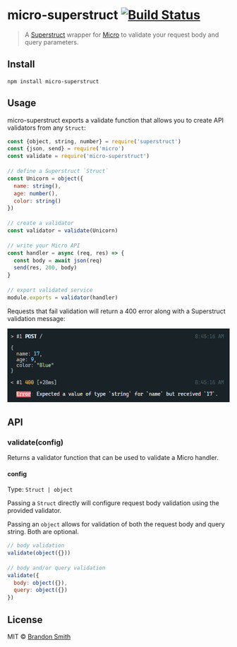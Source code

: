 # micro-superstruct [![Build Status](https://travis-ci.org/brandon93s/micro-superstruct.svg?branch=master)](https://travis-ci.org/brandon93s/micro-superstruct)

> A [Superstruct](https://github.com/ianstormtaylor/superstruct) wrapper for [Micro](https://github.com/zeit/micro) to validate your request body and query parameters.

## Install

```shell
npm install micro-superstruct
```

## Usage

micro-superstruct exports a validate function that allows you to create API validators from any `Struct`:

```js
const {object, string, number} = require('superstruct')
const {json, send} = require('micro')
const validate = require('micro-superstruct')

// define a Superstruct `Struct`
const Unicorn = object({
  name: string(),
  age: number(),
  color: string()
})

// create a validator
const validator = validate(Unicorn)

// write your Micro API
const handler = async (req, res) => {
  const body = await json(req)
  send(res, 200, body)
}

// export validated service
module.exports = validator(handler)
```

Requests that fail validation will return a 400 error along with a Superstruct validation message:

![Error](demo.png)

## API

### validate(config)

Returns a validator function that can be used to validate a Micro handler.

#### config
Type: `Struct | object`

Passing a `Struct` directly will configure request body validation using the provided validator.

Passing an `object` allows for validation of both the request body and query string. Both are optional.

```js
// body validation
validate(object({}))

// body and/or query validation
validate({
  body: object({}),
  query: object({})
})
```

## License

MIT © [Brandon Smith](https://github.com/brandon93s)
